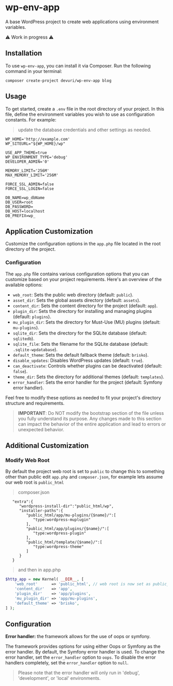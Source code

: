 # wp-env-app
A base WordPress project to create web applications using environment variables.

⚠️ Work in progress ⚠️

## Installation

To use `wp-env-app`, you can install it via Composer. Run the following command in your terminal:

```shell
composer create-project devuri/wp-env-app blog
```
## Usage

To get started, create a `.env` file in the root directory of your project. 
In this file, define the environment variables you wish to use as configuration constants. For example:
> update the database credentials and other settings as needed.
```shell
WP_HOME='http://example.com'
WP_SITEURL="${WP_HOME}/wp"

USE_APP_THEME=true
WP_ENVIRONMENT_TYPE='debug'
DEVELOPER_ADMIN='0'

MEMORY_LIMIT='256M'
MAX_MEMORY_LIMIT='256M'

FORCE_SSL_ADMIN=false
FORCE_SSL_LOGIN=false

DB_NAME=wp_dbName
DB_USER=root
DB_PASSWORD=
DB_HOST=localhost
DB_PREFIX=wp_

```
## Application Customization
Customize the configuration options in the `app.php` file located in the root directory of the project.

### Configuration

The `app.php` file contains various configuration options that you can customize based on your project requirements. Here's an overview of the available options:

- `web_root`: Sets the public web directory (default: `public`).
- `asset_dir`: Sets the global assets directory (default: `assets`).
- `content_dir`: Sets the content directory for the project (default: `app`).
- `plugin_dir`: Sets the directory for installing and managing plugins (default: `plugins`).
- `mu_plugin_dir`: Sets the directory for Must-Use (MU) plugins (default: `mu-plugins`).
- `sqlite_dir`: Sets the directory for the SQLite database (default: `sqlitedb`).
- `sqlite_file`: Sets the filename for the SQLite database (default: `.sqlite-wpdatabase`).
- `default_theme`: Sets the default fallback theme (default: `brisko`).
- `disable_updates`: Disables WordPress updates (default: `true`).
- `can_deactivate`: Controls whether plugins can be deactivated (default: `false`).
- `theme_dir`: Sets the directory for additional themes (default: `templates`).
- `error_handler`: Sets the error handler for the project (default: Symfony error handler).

Feel free to modify these options as needed to fit your project's directory structure and requirements.
> **IMPORTANT**: Do NOT modify the bootstrap section of the file unless you fully understand its purpose. Any changes made to this section can impact the behavior of the entire application and lead to errors or unexpected behavior.

## Additional Customization

### Modify Web Root
By default the project web root is set to `public` to change this to something other than public edit `app.php` and `composer.json`, for example lets assume our web root is `public_html`
> composer.json
```shell
   "extra":{
      "wordpress-install-dir":"public_html/wp",
      "installer-paths":{
         "public_html/app/mu-plugins/{$name}/":[
            "type:wordpress-muplugin"
         ],
         "public_html/app/plugins/{$name}/":[
            "type:wordpress-plugin"
         ],
         "public_html/template/{$name}/":[
            "type:wordpress-theme"
         ]
      }
   }
```

> and then in app.php
```php
$http_app = new Kernel( __DIR__, [
    'web_root'      => 'public_html', // web root is now set as public_html
    'content_dir'   => 'app',
    'plugin_dir'    => 'app/plugins',
    'mu_plugin_dir' => 'app/mu-plugins',
    'default_theme' => 'brisko',
] );
```
## Configuration
**Error handler:** the framework allows for the use of oops or symfony.

The framework provides options for using either Oops or Symfony as the error handler.
By default, the Symfony error handler is used.
To change the error handler, set the `error_handler` option to `oops`.
To disable the error handlers completely, set the `error_handler` option to `null`.

> Please note that the error handler will only run in 'debug', 'development', or 'local' environments.

